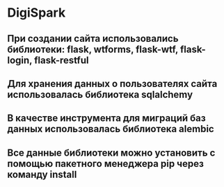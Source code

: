 <h1>DigiSpark</h1>
<h2>При создании сайта использовались библиотеки: flask, wtforms, flask-wtf, flask-login, flask-restful</h2>
<h2>Для хранения данных о пользователях сайта использовалась библиотека sqlalchemy</h2>
<h2>В качестве инструмента для миграций баз данных использовалась библиотека alembic</h2>
<h2>Все данные библиотеки можно установить с помощью пакетного менеджера pip через команду install</h2>